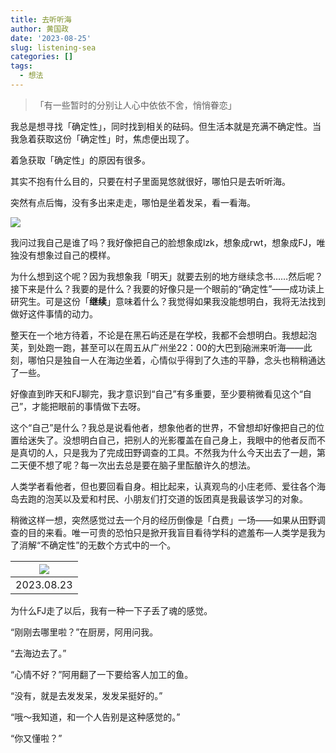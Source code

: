 ```yaml
---
title: 去听听海
author: 黄国政
date: '2023-08-25'
slug: listening-sea
categories: []
tags:
  - 想法
---
```


> 「有一些暂时的分别让人心中依依不舍，悄悄眷恋」

<!--more-->

我总是想寻找「确定性」，同时找到相关的砝码。但生活本就是充满不确定性。当我急着获取这份「确定性」时，焦虑便出现了。

着急获取「确定性」的原因有很多。

其实不抱有什么目的，只要在村子里面晃悠就很好，哪怕只是去听听海。

突然有点后悔，没有多出来走走，哪怕是坐着发呆，看一看海。

![](/images/posts/2023/08/08-25-listen-sea.jpg)

我问过我自己是谁了吗？我好像把自己的脸想象成lzk，想象成rwt，想象成FJ，唯独没有想象过自己的模样。

为什么想到这个呢？因为我想象我「明天」就要去别的地方继续念书……然后呢？接下来是什么？我要的是什么？我要的好像只是一个眼前的“确定性”——成功读上研究生。可是这份「**继续**」意味着什么？我觉得如果我没能想明白，我将无法找到做好这件事情的动力。

整天在一个地方待着，不论是在黑石屿还是在学校，我都不会想明白。我想起泡芙，到处跑一跑，甚至可以在周五从广州坐22：00的大巴到硇洲来听海——此刻，哪怕只是独自一人在海边坐着，心情似乎得到了久违的平静，念头也稍稍通达了一些。

好像直到昨天和FJ聊完，我才意识到“自己”有多重要，至少要稍微看见这个“自己”，才能把眼前的事情做下去呀。

这个“自己”是什么？我总是说看他者，想象他者的世界，不曾想却好像把自己的位置给迷失了。没想明白自己，把别人的光影覆盖在自己身上，我眼中的他者反而不是真切的人，只是我为了完成田野调查的工具。不然我为什么今天出去了一趟，第二天便不想了呢？每一次出去总是要在脑子里酝酿许久的想法。

人类学者看他者，但也要回看自身。相比起来，认真观鸟的小庄老师、爱往各个海岛去跑的泡芙以及爱和村民、小朋友们打交道的饭团真是我最该学习的对象。

稍微这样一想，突然感觉过去一个月的经历倒像是「白费」一场——如果从田野调查的目的来看。唯一可贵的恐怕只是掀开我盲目看待学科的遮羞布—人类学是我为了消解“不确定性”的无数个方式中的一个。

|![](/images/posts/2023/08/08-25-with-her.jpg)|
|:-:|
|2023.08.23|

为什么FJ走了以后，我有一种一下子丢了魂的感觉。

“刚刚去哪里啦？”在厨房，阿用问我。

“去海边去了。”

“心情不好？”阿用翻了一下要给客人加工的鱼。

“没有，就是去发发呆，发发呆挺好的。”

“哦～我知道，和一个人告别是这种感觉的。”

“你又懂啦？”

